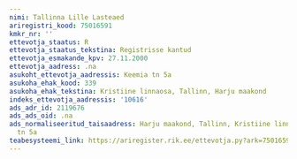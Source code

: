```yaml
---
nimi: Tallinna Lille Lasteaed
ariregistri_kood: 75016591
kmkr_nr: ''
ettevotja_staatus: R
ettevotja_staatus_tekstina: Registrisse kantud
ettevotja_esmakande_kpv: 27.11.2000
ettevotja_aadress: .na
asukoht_ettevotja_aadressis: Keemia tn 5a
asukoha_ehak_kood: 339
asukoha_ehak_tekstina: Kristiine linnaosa, Tallinn, Harju maakond
indeks_ettevotja_aadressis: '10616'
ads_adr_id: 2119676
ads_ads_oid: .na
ads_normaliseeritud_taisaadress: Harju maakond, Tallinn, Kristiine linnaosa, Keemia
  tn 5a
teabesysteemi_link: https://ariregister.rik.ee/ettevotja.py?ark=75016591&ref=rekvisiidid
---
```


